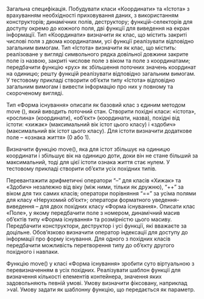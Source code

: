 Загальна специфікація. Побудувати класи «Координати» та «Істота» з врахуванням необхідності приховування даних, з використанням конструкторів; динамічних полів, деструктору; функцій-селекторів для доступу окремо до кожного поля, дві функції для виведення на екран інформації. Тип «Координати» визначити як клас, що містить закриті числові поля з двома координатами, усі функції реалізувати відповідно загальним вимогам. Тип «Істота» визначити як клас, що містить: реалізоване у вигляді символьного рядка довільної довжини закрите поле із назвою, закриті числове поле з віком та поле з координатами; передбачити функцію «рух» як збільшення поточних значень координат на одиницю; решту функцій реалізувати відповідно загальним вимогам. У тестовому прикладі створити об’єкти типу «Істота» відповідно загальним вимогам і вивести інформацію про них у повному та скороченому вигляді.

Тип «Форма існування» описати як базовий клас з єдиним методом move (), який виводить поточний стан. Створити похідні класи: «істота», «рослина» (координати), «об’єкт» (координати, назва), похідні від істоти: «хижак» (максимальний вік істот цього класу) і «здобич» (максимальний вік істот цього класу). Для істоти визначити додаткове поле – «ознака життя» (0 або 1).

Визначити функцію move(), яка для істот збільшує на одиницю координати і збільшує вік на одиницю доти, доки він не стане більший за максимальний, тоді для цієї істоти ознака життя стає нулем. У тестовому прикладі створити об’єкти усіх похідних типів.

Перевантажити арифметичні оператори “–” для класів «Хижак» та «Здобич» незалежно від віку (між ними, тільки як дружню), “++” за віком для тих самих класів; оператори порівняння “==” за усіма полями для класу «Нерухомий об’єкт»; оператори форматного уведення-виведення – для двох похідних класу «Форма існування». Описати клас «Поле», у якому передбачити поле з номером, динамічний масив об’єктів типу «Форма існування» та розмірністю цього масиву. Передбачити конструктори, деструктор і усі функції, які вважаєте за доцільне. Обов’язково визначити оператор індексації для доступу до інформації про форму існування. Для одного з похідних класів передбачити можливість перетворення типу до об’єкту другого похідного і навпаки.

Функцію move() у класі «Форма існування» зробити суто віртуальною з перевизначенням в усіх похідних. Реалізувати шаблон функції для визначення кількості елементів контейнера, значення яких задовольняють певній умові. Умову визначити фіксовану, наприклад >val. Умову задати як шаблонну функцію, що передається як параметр.
